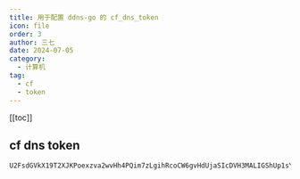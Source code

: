 ```yaml
---
title: 用于配置 ddns-go 的 cf_dns_token
icon: file
order: 3
author: 三七
date: 2024-07-05
category:
  - 计算机
tag:
  - cf
  - token
---
```


[[toc]]

<!-- more --> 
## cf dns token
```
U2FsdGVkX19T2XJKPoexzva2wvHh4PQim7zLgihRcoCW6gvHdUjaSIcDVH3MALIGShUp1sYLtKdu550HbTYizg==
```
